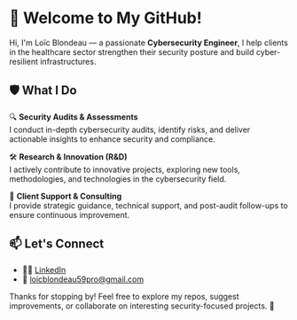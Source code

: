 # 👋 Welcome to My GitHub!

Hi, I'm Loïc Blondeau — a passionate **Cybersecurity Engineer**, I help clients in the healthcare sector strengthen their security posture and build cyber-resilient infrastructures.

## 🛡️ What I Do

🔍 **Security Audits & Assessments**  
I conduct in-depth cybersecurity audits, identify risks, and deliver actionable insights to enhance security and compliance.

🛠️ **Research & Innovation (R&D)**  
I actively contribute to innovative projects, exploring new tools, methodologies, and technologies in the cybersecurity field.

🤝 **Client Support & Consulting**  
I provide strategic guidance, technical support, and post-audit follow-ups to ensure continuous improvement.

## 📫 Let's Connect

- 🧑‍💼 [LinkedIn](https://www.linkedin.com/in/lo%C3%AFc-blondeau-71b47b1a5/)
- 📧 [loicblondeau59pro@gmail.com](mailto:loicblondeau59pro@gmail.com)

Thanks for stopping by! Feel free to explore my repos, suggest improvements, or collaborate on interesting security-focused projects. 🧩
